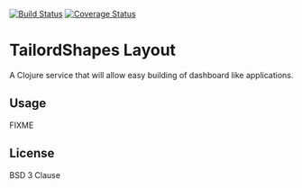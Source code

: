 [![Build Status](https://travis-ci.org/tsmarsh/ts-layout.svg)](https://travis-ci.org/tsmarsh/ts-layout)
[![Coverage Status](https://coveralls.io/repos/tsmarsh/ts-layout/badge.svg?branch=master&service=github)](https://coveralls.io/github/tsmarsh/ts-layout?branch=master)

# TailordShapes Layout

A Clojure service that will allow easy building of dashboard like applications.

## Usage

FIXME

## License

BSD 3 Clause
